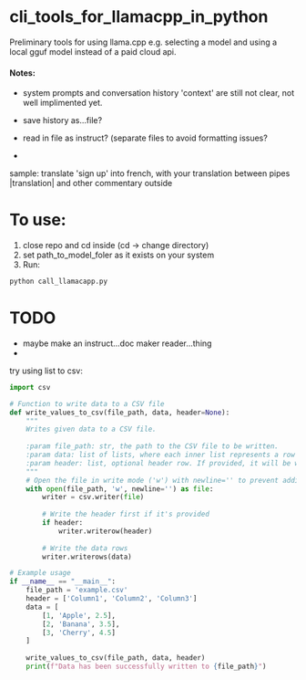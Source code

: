 # cli_tools_for_llamacpp_in_python

Preliminary tools for using llama.cpp e.g. selecting a model and using
a local gguf model instead of a paid cloud api.

#### Notes:
- system prompts and conversation history 'context' are still not clear, not well implimented yet. 


- save history as...file?
- read in file as instruct?
(separate files to avoid formatting issues?
- 
sample:
translate 'sign up' into french, with your translation between pipes |translation| and other commentary outside

# To use:
1. close repo and cd inside (cd -> change directory)
2. set path_to_model_foler as it exists on your system
3. Run:
```python
python call_llamacapp.py
```


# TODO
- maybe make an instruct...doc maker reader...thing
- 


try using list to csv:

```python
import csv

# Function to write data to a CSV file
def write_values_to_csv(file_path, data, header=None):
    """
    Writes given data to a CSV file.
    
    :param file_path: str, the path to the CSV file to be written.
    :param data: list of lists, where each inner list represents a row in the CSV.
    :param header: list, optional header row. If provided, it will be written as the first row in the file.
    """
    # Open the file in write mode ('w') with newline='' to prevent adding extra newline characters on Windows
    with open(file_path, 'w', newline='') as file:
        writer = csv.writer(file)
        
        # Write the header first if it's provided
        if header:
            writer.writerow(header)
        
        # Write the data rows
        writer.writerows(data)

# Example usage
if __name__ == "__main__":
    file_path = 'example.csv'
    header = ['Column1', 'Column2', 'Column3']
    data = [
        [1, 'Apple', 2.5],
        [2, 'Banana', 3.5],
        [3, 'Cherry', 4.5]
    ]
    
    write_values_to_csv(file_path, data, header)
    print(f"Data has been successfully written to {file_path}")
```